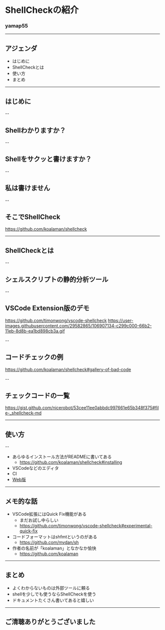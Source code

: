 <style type="text/css">
  .reveal h1,
  .reveal h2,
  .reveal h3,
  .reveal h4,
  .reveal h5,
  .reveal h6 {
    text-transform: none;
  }
</style>

# ShellCheckの紹介

### yamap55

---

## アジェンダ

- はじめに
- ShellCheckとは
- 使い方
- まとめ

---

## はじめに

--

## Shellわかりますか？

--

## Shellをサクッと書けますか？

--

## 私は書けません

--

## そこでShellCheck

https://github.com/koalaman/shellcheck


---

## ShellCheckとは

--

## シェルスクリプトの静的分析ツール

--

## VSCode Extension版のデモ

https://github.com/timonwong/vscode-shellcheck
https://user-images.githubusercontent.com/29582865/106907134-c299c000-66b2-11eb-8d8b-ea1bd898cb3a.gif

--

## コードチェックの例

https://github.com/koalaman/shellcheck#gallery-of-bad-code

--

## チェックコードの一覧

https://gist.github.com/nicerobot/53cee11ee0abbdc997661e65b348f375#file-_shellcheck-md

---

## 使い方

--

- あらゆるインストール方法がREADMEに書いてある
  - https://github.com/koalaman/shellcheck#installing
- VSCodeなどのエディタ
- CI
- [Web版](https://www.shellcheck.net/)

---

## メモ的な話
- VSCode拡張にはQuick Fix機能がある
  - まだお試し中らしい
  - https://github.com/timonwong/vscode-shellcheck#experimental-quick-fix
- コードフォーマットはshfmtというのがある
  - https://github.com/mvdan/sh
- 作者の名前が「koalaman」となかなか愉快
  - https://github.com/koalaman

---

## まとめ
- よくわからないものは外部ツールに頼る
- shellを少しでも使うならShellCheckを使う
- ドキュメントたくさん書いてあると嬉しい

---

## ご清聴ありがとうございました
